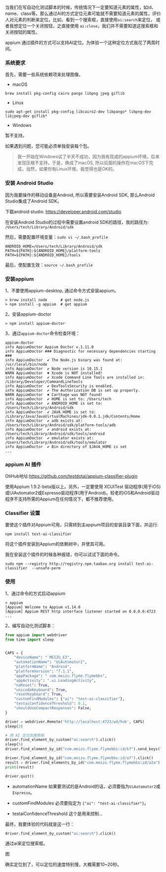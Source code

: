 
当我们在写自动化测试脚本的时候，传统情况下一定要知道元素的属性，如id、name、class等。那么通过AI的方式定位元素可能就不需要知道元素的属性，评价人对元素的判断来定位，比如，看到一个搜索框，直接使用```ai:search```来定位， 或者我想定位一个关闭按钮，之直接使用 ```ai:close```，我们并不需要知道这搜索框和关闭按钮的属性。

appium 通过插件的方式可以支持AI定位。为体验一个这种定位方式我花了两周时间。

### 系统要求

首先，需要一些系统依赖项来处理图像。

* macOS

```shell
brew install pkg-config cairo pango libpng jpeg giflib
```

* Linux

```shell
sudo apt-get install pkg-config libcairo2-dev libpango* libpng-dev libjpeg-dev giflib*
```

* Windows

暂不支持。

如果遇到问题，您可能必须单独安装每个包。

> 我一开始在Windows试了半天不成功，因为我有现成的appium环境，后来发现压根不支持，于是，换成了macOS, 所以后面的操作在macOS下完成，当然，如果你有Linux环境，我觉得也是OK的。

### 安装 Android Studio

因为我要操作的移动设备是Android, 所以需要安装Android SDK, 那么Android Studio集成了Android SDK。

下载android studio: https://developer.android.com/studio

在安装Android Studio的过程中需要设置android SDK的路径，我的路径为:
```/Users/tech/Library/Android/sdk```

然后，需要配置环境变量：```sudo vi ~/.bash_profile```

```shell
ANDROID_HOME=/Users/tech/Library/Android/sdk
PATH=${PATH}:${ANDROID_HOME}/platform-tools
PATH=${PATH}:${ANDROID_HOME}/tools
```

最后，使配置生效：```source ~/.bash_profile```

### 安装appium

1、不要使用appium-desktop, 通过命令方式安装appium。

```shell
> brew install node      # get node.js
> npm install -g appium  # get appium
```

2、安装appium-doctor

```shell
> npm install appium-doctor
```

3、通过```appium-doctor```命令检查环境：

```shell
appium-doctor
info AppiumDoctor Appium Doctor v.1.11.0
info AppiumDoctor ### Diagnostic for necessary dependencies starting ###
info AppiumDoctor  ✔ The Node.js binary was found at: /usr/local/bin/node
info AppiumDoctor  ✔ Node version is 10.15.1
WARN AppiumDoctor  ✖ Xcode is NOT installed!
info AppiumDoctor  ✔ Xcode Command Line Tools are installed in: /Library/Developer/CommandLineTools
info AppiumDoctor  ✔ DevToolsSecurity is enabled.
info AppiumDoctor  ✔ The Authorization DB is set up properly.
WARN AppiumDoctor  ✖ Carthage was NOT found!
info AppiumDoctor  ✔ HOME is set to: /Users/tech
info AppiumDoctor  ✔ ANDROID_HOME is set to: /Users/tech/Library/Android/sdk
info AppiumDoctor  ✔ JAVA_HOME is set to: /Library/Java/JavaVirtualMachines/jdk-9.0.1.jdk/Contents/Home
info AppiumDoctor  ✔ adb exists at: /Users/tech/Library/Android/sdk/platform-tools/adb
info AppiumDoctor  ✔ android exists at: /Users/tech/Library/Android/sdk/tools/android
info AppiumDoctor  ✔ emulator exists at: /Users/tech/Library/Android/sdk/tools/emulator
info AppiumDoctor  ✔ Bin directory of $JAVA_HOME is set
...
```

### appium AI 插件

GtiHub地址:https://github.com/testdotai/appium-classifier-plugin

使用Appium 1.9.2-beta版以上。另外，一定要使用 XCUITest 驱动程序(用于iOS)或UiAutomator2或Espresso驱动程序(用于Android)。较老的iOS和Android驱动程序不支持所需的Appium在任何情况下，都不推荐使用。

### Classifier 设置

要使这个插件对Appium可用，只需转到主appium项目的安装目录下面，并运行:

```shell
npm install test-ai-classifier
```

将这个插件安装到Appium的依赖树中，并使其可用。

我在安装这个插件的时候各种报错，你可以试试下面的命令。

```shell
sudo npm --registry http://registry.npm.taobao.org install test-ai-classifier  --unsafe-perm
```

### 使用

1、通过命令的方式启动appium

```shell
> appium
[Appium] Welcome to Appium v1.14.0
[Appium] Appium REST http interface listener started on 0.0.0.0:4723
...
```

2、编写自动化测试脚本：

```python
from appium import webdriver
from time import sleep


CAPS = {
    "deviceName": " MEIZU_E3",
    "automationName": "UiAutomator2",
    "platformName": "Android",
    "platformVersion": "7.1.1",
    "appPackage": " com.meizu.flyme.flymebbs",
    "appActivity": ".ui.LoadingActivity",
    "noReset": True,
    "unicodeKeyboard": True,
    "resetKeyboard": True,
    "customFindModules": {"ai": "test-ai-classifier"},
    "testaiConfidenceThreshold": 0.1,
    "shouldUseCompactResponses": False,
}

driver = webdriver.Remote('http://localhost:4723/wd/hub', CAPS)
sleep(3)

# 用 AI 定位到搜索框
driver.find_element_by_custom("ai:search").click()
sleep(5)
driver.find_element_by_id("com.meizu.flyme.flymebbs:id/kf").send_keys("flyme")

driver.find_element_by_id("com.meizu.flyme.flymebbs:id/o7").click()
result = driver.find_elements_by_id("com.meizu.flyme.flymebbs:id/a2a")[0].text
print(result)

driver.quit()
```

* automationName
如果要测试的是Android的话，必须要指为```UiAutomator2```或 ```Espresso```。

* customFindModules
必须要指定为 ```{"ai": "test-ai-classifier"}```。

* testaiConfidenceThreshold
这个是用来控制...

最终，我要体验的代码就是这一行：

```python
driver.find_element_by_custom("ai:search").click()
```

通过ai来定位搜索框。

图

确实定位到了，可以定位的速度特别慢，大概需要10~20秒。
